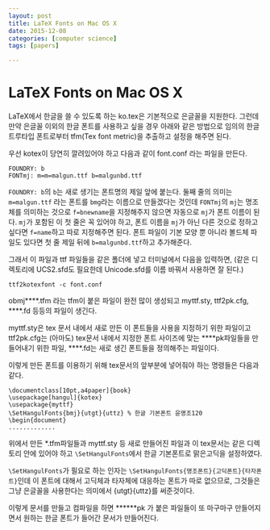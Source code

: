 ```yaml
---
layout: post
title: LaTeX Fonts on Mac OS X
date: 2015-12-08
categories: [computer science]
tags: [papers]

---
```


# LaTeX Fonts on Mac OS X


LaTeX에서 한글을 쓸 수 있도록 하는 ko.tex은 기본적으로 은글꼴을 지원한다. 
그런데 만약 은글꼴 이외의 한글 폰트를 사용하고 싶을 경우 아래와 같은 방법으로 임의의 한글 트루타입 폰트로부터 tfm(Tex font metric)을 추출하고 설정을 해주면 된다.

우선 kotex이 당연히 깔려있어야 하고 다음과 같이 font.conf 라는 파일을 만든다.

```
FOUNDRY: b
FONTmj: m=m=malgun.ttf b=malgunbd.ttf
```

`FOUNDRY: b`의 `b`는 새로 생기는 폰트명의 제일 앞에 붙는다.
둘째 줄의 의미는 `m=malgun.ttf` 라는 폰트를 `bmg`라는 이름으로 만들겠다는 것인데 `FONTmj`의 `mj`는 명조체를 의미하는 것으로 `f=bnewname`을 지정해주지 않으면 자동으로 `mj`가 폰트 이름이 된다. 
`mj`가 포함된 이 첫 줄은 꼭 있어야 하고, 폰트 이름을 `mj`가 아닌 다른 것으로 정하고 싶다면 `f=name`하고 따로 지정해주면 된다. 폰트 파일이 기본 모양 뿐 아니라 볼드체 파일도 있다면 첫 줄 제일 뒤에 `b=malgunbd.ttf`하고 추가해준다.

그래서 이 파일과 ttf 파일들을 같은 폴더에 넣고 터미널에서 다음을 입력하면,
(같은 디렉토리에 UCS2.sfd도 필요한데 Unicode.sfd를 이름 바꿔서 사용하면 잘 된다.)

```
ttf2kotexfont -c font.conf
```

obmj****.tfm 라는 tfm이 붙은 파일이 완전 많이 생성되고 myttf.sty, ttf2pk.cfg, ****.fd 등등의 파일이 생긴다. 

myttf.sty은 tex 문서 내에서 새로 만든 이 폰트들을 사용을 지정하기 위한 파일이고 ttf2pk.cfg는 (아마도) tex문서 내에서 지정한 폰트 사이즈에 맞는 ****pk파일들을 만들어내기 위한 파일, ****.fd는 새로 생긴 폰트들을 정의해주는 파일이다.

이렇게 만든 폰트를 이용하기 위해 tex문서의 앞부분에 넣어줘야 하는 명령들은 다음과 같다.

```
\documentclass[10pt,a4paper]{book}
\usepackage[hangul]{kotex}
\usepackage{myttf}
\SetHangulFonts{bmj}{utgt}{uttz} % 한글 기본폰트 윤명조120
\begin{document}
.............
```

위에서 만든 *.tfm파일들과 myttf.sty 등 새로 만들어진 파일과 이 tex문서는 같은 디렉토리 안에 있어야 하고 `\SetHangulFonts`에서 한글 기본폰트로 맑은고딕을 설정하였다.

`\SetHangulFonts`가 필요로 하는 인자는 `\SetHangulFonts{명조폰트}{고딕폰트}{타자폰트}`인데 이 폰트에 대해서 고딕체과 타자체에 대응하는 폰트가 따로 없으므로, 그것들은 그냥 은글꼴을 사용한다는 의미에서 {utgt}{uttz}를 써준것이다.

이렇게 문서를 만들고 컴파일을 하면 ******pk 가 붙은 파일들이 또 마구마구 만들어지면서 원하는 한글 폰트가 들어간 문서가 만들어진다.
